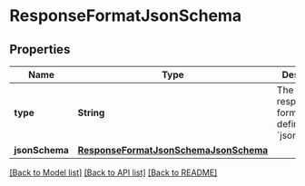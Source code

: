 # ResponseFormatJsonSchema

## Properties
Name | Type | Description | Notes
------------ | ------------- | ------------- | -------------
**type** | **String** | The type of response format being defined: &#x60;json_schema&#x60; | 
**jsonSchema** | [**ResponseFormatJsonSchemaJsonSchema**](ResponseFormatJsonSchemaJsonSchema.md) |  | 

[[Back to Model list]](../README.md#documentation-for-models) [[Back to API list]](../README.md#documentation-for-api-endpoints) [[Back to README]](../README.md)


